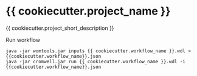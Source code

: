 # {{ cookiecutter.project_name }}

{{ cookiecutter.project_short_description }}

Run workflow

    java -jar womtools.jar inputs {{ cookiecutter.workflow_name }}.wdl > {{cookiecutter.workflow_name}}.json
    java -jar cromwell.jar run {{ cookiecutter.workflow_name }}.wdl -i {{cookiecutter.workflow_name}}.json
